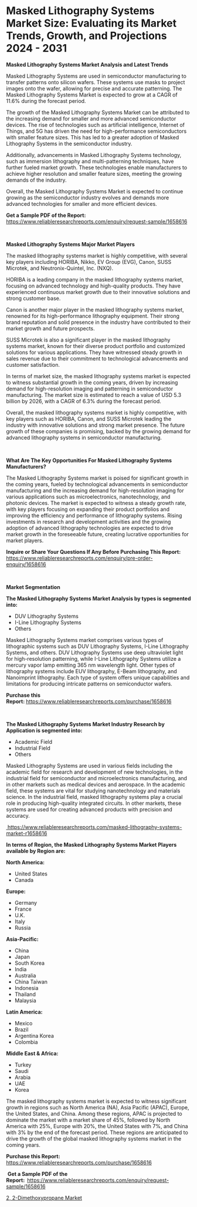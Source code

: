 <p><h1>Masked Lithography Systems Market Size: Evaluating its Market Trends, Growth, and Projections 2024 - 2031</h1></p><p><strong>Masked Lithography Systems Market Analysis and Latest Trends</strong></p>
<p><p>Masked Lithography Systems are used in semiconductor manufacturing to transfer patterns onto silicon wafers. These systems use masks to project images onto the wafer, allowing for precise and accurate patterning. The Masked Lithography Systems Market is expected to grow at a CAGR of 11.6% during the forecast period.</p><p>The growth of the Masked Lithography Systems Market can be attributed to the increasing demand for smaller and more advanced semiconductor devices. The rise of technologies such as artificial intelligence, Internet of Things, and 5G has driven the need for high-performance semiconductors with smaller feature sizes. This has led to a greater adoption of Masked Lithography Systems in the semiconductor industry.</p><p>Additionally, advancements in Masked Lithography Systems technology, such as immersion lithography and multi-patterning techniques, have further fueled market growth. These technologies enable manufacturers to achieve higher resolution and smaller feature sizes, meeting the growing demands of the industry.</p><p>Overall, the Masked Lithography Systems Market is expected to continue growing as the semiconductor industry evolves and demands more advanced technologies for smaller and more efficient devices.</p></p>
<p><strong>Get a Sample PDF of the Report:&nbsp;</strong> <a href="https://www.reliableresearchreports.com/enquiry/request-sample/1658616">https://www.reliableresearchreports.com/enquiry/request-sample/1658616</a></p>
<p>&nbsp;</p>
<p><strong>Masked Lithography Systems Major Market Players</strong></p>
<p><p>The masked lithography systems market is highly competitive, with several key players including HORIBA, Nikko, EV Group (EVG), Canon, SUSS Microtek, and Neutronix-Quintel, Inc. (NXQ). </p><p>HORIBA is a leading company in the masked lithography systems market, focusing on advanced technology and high-quality products. They have experienced continuous market growth due to their innovative solutions and strong customer base. </p><p>Canon is another major player in the masked lithography systems market, renowned for its high-performance lithography equipment. Their strong brand reputation and solid presence in the industry have contributed to their market growth and future prospects. </p><p>SUSS Microtek is also a significant player in the masked lithography systems market, known for their diverse product portfolio and customized solutions for various applications. They have witnessed steady growth in sales revenue due to their commitment to technological advancements and customer satisfaction. </p><p>In terms of market size, the masked lithography systems market is expected to witness substantial growth in the coming years, driven by increasing demand for high-resolution imaging and patterning in semiconductor manufacturing. The market size is estimated to reach a value of USD 5.3 billion by 2026, with a CAGR of 6.3% during the forecast period. </p><p>Overall, the masked lithography systems market is highly competitive, with key players such as HORIBA, Canon, and SUSS Microtek leading the industry with innovative solutions and strong market presence. The future growth of these companies is promising, backed by the growing demand for advanced lithography systems in semiconductor manufacturing.</p></p>
<p>&nbsp;</p>
<p><strong>What Are The Key Opportunities For Masked Lithography Systems Manufacturers?</strong></p>
<p><p>The Masked Lithography Systems market is poised for significant growth in the coming years, fueled by technological advancements in semiconductor manufacturing and the increasing demand for high-resolution imaging for various applications such as microelectronics, nanotechnology, and photonic devices. The market is expected to witness a steady growth rate, with key players focusing on expanding their product portfolios and improving the efficiency and performance of lithography systems. Rising investments in research and development activities and the growing adoption of advanced lithography technologies are expected to drive market growth in the foreseeable future, creating lucrative opportunities for market players.</p></p>
<p><strong>Inquire or Share Your Questions If Any Before Purchasing This Report:</strong> <a href="https://www.reliableresearchreports.com/enquiry/pre-order-enquiry/1658616">https://www.reliableresearchreports.com/enquiry/pre-order-enquiry/1658616</a></p>
<p>&nbsp;</p>
<p><strong>Market Segmentation</strong></p>
<p><strong>The Masked Lithography Systems Market Analysis by types is segmented into:</strong></p>
<p><ul><li>DUV Lithography Systems</li><li>I-Line Lithography Systems</li><li>Others</li></ul></p>
<p><p>Masked Lithography Systems market comprises various types of lithographic systems such as DUV Lithography Systems, I-Line Lithography Systems, and others. DUV Lithography Systems use deep ultraviolet light for high-resolution patterning, while I-Line Lithography Systems utilize a mercury vapor lamp emitting 365 nm wavelength light. Other types of lithography systems include EUV lithography, E-Beam lithography, and Nanoimprint lithography. Each type of system offers unique capabilities and limitations for producing intricate patterns on semiconductor wafers.</p></p>
<p><strong>Purchase this Report:&nbsp;</strong><a href="https://www.reliableresearchreports.com/purchase/1658616">https://www.reliableresearchreports.com/purchase/1658616</a></p>
<p>&nbsp;</p>
<p><strong>The Masked Lithography Systems Market Industry Research by Application is segmented into:</strong></p>
<p><ul><li>Academic Field</li><li>Industrial Field</li><li>Others</li></ul></p>
<p><p>Masked Lithography Systems are used in various fields including the academic field for research and development of new technologies, in the industrial field for semiconductor and microelectronics manufacturing, and in other markets such as medical devices and aerospace. In the academic field, these systems are vital for studying nanotechnology and materials science. In the industrial field, masked lithography systems play a crucial role in producing high-quality integrated circuits. In other markets, these systems are used for creating advanced products with precision and accuracy.</p></p>
<p><a href="https://www.reliableresearchreports.com/masked-lithography-systems-market-r1658616">&nbsp;https://www.reliableresearchreports.com/masked-lithography-systems-market-r1658616</a></p>
<p><strong>In terms of Region, the Masked Lithography Systems Market Players available by Region are:</strong></p>
<p>
    <p> <strong> North America: </strong>
        <ul>
            <li>United States</li>
            <li>Canada</li>
        </ul>
        </p> 
    <p> <strong> Europe: </strong>
        <ul>
            <li>Germany</li>
            <li>France</li>
            <li>U.K.</li>
            <li>Italy</li>
            <li>Russia</li>
        </ul>
        </p> 
    <p> <strong> Asia-Pacific: </strong>
        <ul>
            <li>China</li>
            <li>Japan</li>
            <li>South Korea</li>
            <li>India</li>
            <li>Australia</li>
            <li>China Taiwan</li>
            <li>Indonesia</li>
            <li>Thailand</li>
            <li>Malaysia</li>
        </ul>
        </p> 
    <p> <strong> Latin America: </strong>
        <ul>
            <li>Mexico</li>
            <li>Brazil</li>
            <li>Argentina Korea</li>
            <li>Colombia</li>
        </ul>
        </p> 
    <p> <strong> Middle East & Africa: </strong>
        <ul>
            <li>Turkey</li>
            <li>Saudi</li>
            <li>Arabia</li>
            <li>UAE</li>
            <li>Korea</li>
        </ul>
    </p>
    </p>
<p><p>The masked lithography systems market is expected to witness significant growth in regions such as North America (NA), Asia Pacific (APAC), Europe, the United States, and China. Among these regions, APAC is projected to dominate the market with a market share of 45%, followed by North America with 25%, Europe with 20%, the United States with 7%, and China with 3% by the end of the forecast period. These regions are anticipated to drive the growth of the global masked lithography systems market in the coming years.</p></p>
<p><strong>Purchase this Report: </strong><a href="https://www.reliableresearchreports.com/purchase/1658616">https://www.reliableresearchreports.com/purchase/1658616</a></p>
<p>&nbsp;<strong>Get a Sample PDF of the Report:&nbsp;&nbsp;</strong><a href="https://www.reliableresearchreports.com/enquiry/request-sample/1658616">https://www.reliableresearchreports.com/enquiry/request-sample/1658616</a></p>
<p><strong></strong></p>
<p><p><a href="https://github.com/BryanLittlebXfbG/Market-Research-Report-List-1/blob/main/2-2-dimethoxypropane-market.md">2, 2-Dimethoxypropane Market</a></p></p>